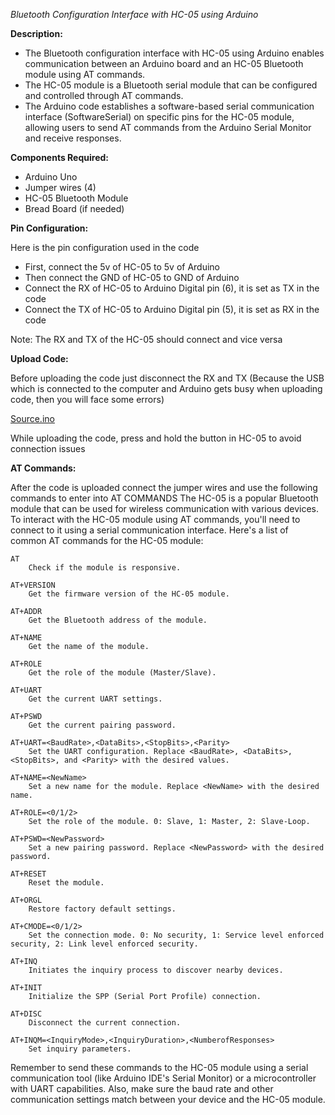 *Bluetooth Configuration Interface with HC-05 using Arduino*

**Description:** 
  * The Bluetooth configuration interface with HC-05 using Arduino enables communication between an Arduino board and an HC-05 Bluetooth module using AT commands. 
  * The HC-05 module is a Bluetooth serial module that can be configured and controlled through AT commands. 
  * The Arduino code establishes a software-based serial communication interface (SoftwareSerial) on specific pins for the HC-05 module, allowing users to send AT commands from the Arduino Serial Monitor and receive responses.

**Components Required:**
  * Arduino Uno
  * Jumper wires (4)
  * HC-05 Bluetooth Module
  * Bread Board (if needed)

**Pin Configuration:**

  Here is the pin configuration used in the code
  
   * First, connect the 5v of HC-05 to 5v of Arduino
   * Then connect the GND of HC-05 to GND of Arduino
   * Connect the RX of HC-05 to Arduino Digital pin (6), it is set as TX in the code
   * Connect the TX of HC-05 to Arduino Digital pin (5), it is set as RX in the code

   Note: The RX and TX of the HC-05 should connect and vice versa

**Upload Code:**

  Before uploading the code just disconnect the RX and TX (Because the USB which is connected to the computer and Arduino gets busy when uploading code, then you will face some errors)

  [Source.ino](https://github.com/hariharan005/arduinoprojects/blob/main/hc05-arduino-atcommand/source.ino)

  While uploading the code, press and hold the button in HC-05 to avoid connection issues

**AT Commands:**

  After the code is uploaded connect the jumper wires and use the following commands to enter into AT COMMANDS
  The HC-05 is a popular Bluetooth module that can be used for wireless communication with various devices. To interact with the HC-05 module using AT commands, you'll need to connect to it using a serial communication interface. Here's a list of common AT commands for the HC-05 module:


    AT
        Check if the module is responsive.

    AT+VERSION
        Get the firmware version of the HC-05 module.

    AT+ADDR
        Get the Bluetooth address of the module.

    AT+NAME
        Get the name of the module.

    AT+ROLE
        Get the role of the module (Master/Slave).

    AT+UART
        Get the current UART settings.

    AT+PSWD
        Get the current pairing password.

    AT+UART=<BaudRate>,<DataBits>,<StopBits>,<Parity>
        Set the UART configuration. Replace <BaudRate>, <DataBits>, <StopBits>, and <Parity> with the desired values.

    AT+NAME=<NewName>
        Set a new name for the module. Replace <NewName> with the desired name.

    AT+ROLE=<0/1/2>
        Set the role of the module. 0: Slave, 1: Master, 2: Slave-Loop.

    AT+PSWD=<NewPassword>
        Set a new pairing password. Replace <NewPassword> with the desired password.

    AT+RESET
        Reset the module.

    AT+ORGL
        Restore factory default settings.

    AT+CMODE=<0/1/2>
        Set the connection mode. 0: No security, 1: Service level enforced security, 2: Link level enforced security.

    AT+INQ
        Initiates the inquiry process to discover nearby devices.

    AT+INIT
        Initialize the SPP (Serial Port Profile) connection.

    AT+DISC
        Disconnect the current connection.

    AT+INQM=<InquiryMode>,<InquiryDuration>,<NumberofResponses>
        Set inquiry parameters.

Remember to send these commands to the HC-05 module using a serial communication tool (like Arduino IDE's Serial Monitor) or a microcontroller with UART capabilities. Also, make sure the baud rate and other communication settings match between your device and the HC-05 module.
  
